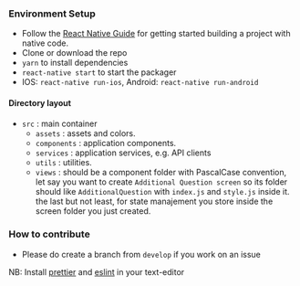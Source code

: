 ### Environment Setup

- Follow the [React Native Guide](https://reactnative.dev/docs/getting-started.html) for getting started building a project with native code.
- Clone or download the repo
- `yarn` to install dependencies
- `react-native start` to start the packager
- IOS: `react-native run-ios`, Android: `react-native run-android`

#### Directory layout

- `src` : main container
  - `assets` : assets and colors.
  - `components` : application components.
  - `services` : application services, e.g. API clients
  - `utils` : utilities.
  - `views` : should be a component folder with PascalCase convention, let say you want to create `Additional Question screen` so its folder should like `AdditionalQuestion` with `index.js` and `style.js` inside it. the last but not least, for state manajement you store inside the screen folder you just created.

### How to contribute

- Please do create a branch from `develop` if you work on an issue

NB: Install [prettier](https://prettier.io/docs/en/editors.html) and [eslint](https://eslint.org/docs/user-guide/integrations#editors) in your text-editor
